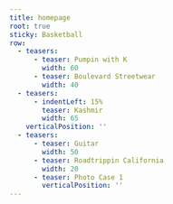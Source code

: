 ```yaml
---
title: homepage
root: true
sticky: Basketball
row:
  - teasers:
      - teaser: Pumpin with K
        width: 60
      - teaser: Boulevard Streetwear
        width: 40
  - teasers:
      - indentLeft: 15%
        teaser: Kashmir
        width: 65
    verticalPosition: ''
  - teasers:
      - teaser: Guitar
        width: 50
      - teaser: Roadtrippin California
        width: 20
      - teaser: Photo Case 1
        verticalPosition: ''
---
```


